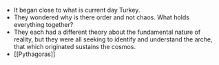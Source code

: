 - It began close to what is current day Turkey.
- They wondered why is there order and not chaos. What holds everything together?
- They each had a different theory about the fundamental nature of reality, but they were all seeking to identify and understand the arche, that which originated sustains the cosmos.
- [[Pythagoras]]